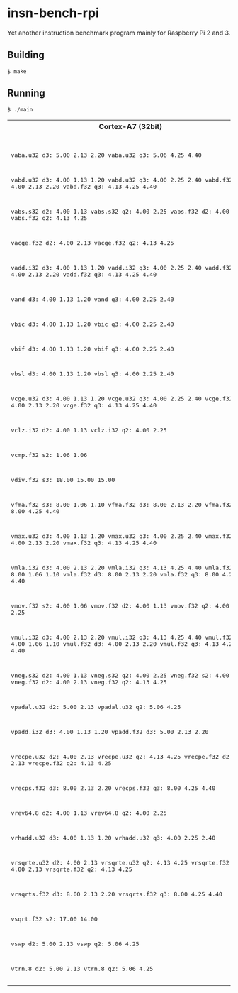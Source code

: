 # insn-bench-rpi

Yet another instruction benchmark program mainly for Raspberry Pi 2 and 3.


## Building

```
$ make
```


## Running

```
$ ./main
```

<table>
<tr> <th>Cortex-A7 (32bit)</th> <th>Cortex-A53 (32bit)</th> </tr> <tr> <td><pre>

vaba.u32    d3:  5.00  2.13  2.20
vaba.u32    q3:  5.06  4.25  4.40

vabd.u32    d3:  4.00  1.13  1.20
vabd.u32    q3:  4.00  2.25  2.40
vabd.f32    d3:  4.00  2.13  2.20
vabd.f32    q3:  4.13  4.25  4.40

vabs.s32    d2:  4.00  1.13
vabs.s32    q2:  4.00  2.25
vabs.f32    d2:  4.00  2.13
vabs.f32    q2:  4.13  4.25

vacge.f32   d2:  4.00  2.13
vacge.f32   q2:  4.13  4.25

vadd.i32    d3:  4.00  1.13  1.20
vadd.i32    q3:  4.00  2.25  2.40
vadd.f32    d3:  4.00  2.13  2.20
vadd.f32    q3:  4.13  4.25  4.40

vand        d3:  4.00  1.13  1.20
vand        q3:  4.00  2.25  2.40

vbic        d3:  4.00  1.13  1.20
vbic        q3:  4.00  2.25  2.40

vbif        d3:  4.00  1.13  1.20
vbif        q3:  4.00  2.25  2.40

vbsl        d3:  4.00  1.13  1.20
vbsl        q3:  4.00  2.25  2.40

vcge.u32    d3:  4.00  1.13  1.20
vcge.u32    q3:  4.00  2.25  2.40
vcge.f32    d3:  4.00  2.13  2.20
vcge.f32    q3:  4.13  4.25  4.40

vclz.i32    d2:  4.00  1.13
vclz.i32    q2:  4.00  2.25

vcmp.f32    s2:  1.06  1.06

vdiv.f32    s3: 18.00 15.00 15.00

vfma.f32    s3:  8.00  1.06  1.10
vfma.f32    d3:  8.00  2.13  2.20
vfma.f32    q3:  8.00  4.25  4.40

vmax.u32    d3:  4.00  1.13  1.20
vmax.u32    q3:  4.00  2.25  2.40
vmax.f32    d3:  4.00  2.13  2.20
vmax.f32    q3:  4.13  4.25  4.40

vmla.i32    d3:  4.00  2.13  2.20
vmla.i32    q3:  4.13  4.25  4.40
vmla.f32    s3:  8.00  1.06  1.10
vmla.f32    d3:  8.00  2.13  2.20
vmla.f32    q3:  8.00  4.25  4.40

vmov.f32    s2:  4.00  1.06
vmov.f32    d2:  4.00  1.13
vmov.f32    q2:  4.00  2.25

vmul.i32    d3:  4.00  2.13  2.20
vmul.i32    q3:  4.13  4.25  4.40
vmul.f32    s3:  4.00  1.06  1.10
vmul.f32    d3:  4.00  2.13  2.20
vmul.f32    q3:  4.13  4.25  4.40

vneg.s32    d2:  4.00  1.13
vneg.s32    q2:  4.00  2.25
vneg.f32    s2:  4.00  1.06
vneg.f32    d2:  4.00  2.13
vneg.f32    q2:  4.13  4.25

vpadal.u32  d2:  5.00  2.13
vpadal.u32  q2:  5.06  4.25

vpadd.i32   d3:  4.00  1.13  1.20
vpadd.f32   d3:  5.00  2.13  2.20

vrecpe.u32  d2:  4.00  2.13
vrecpe.u32  q2:  4.13  4.25
vrecpe.f32  d2:  4.00  2.13
vrecpe.f32  q2:  4.13  4.25

vrecps.f32  d3:  8.00  2.13  2.20
vrecps.f32  q3:  8.00  4.25  4.40

vrev64.8    d2:  4.00  1.13
vrev64.8    q2:  4.00  2.25

vrhadd.u32  d3:  4.00  1.13  1.20
vrhadd.u32  q3:  4.00  2.25  2.40

vrsqrte.u32 d2:  4.00  2.13
vrsqrte.u32 q2:  4.13  4.25
vrsqrte.f32 d2:  4.00  2.13
vrsqrte.f32 q2:  4.13  4.25

vrsqrts.f32 d3:  8.00  2.13  2.20
vrsqrts.f32 q3:  8.00  4.25  4.40

vsqrt.f32   s2: 17.00 14.00

vswp        d2:  5.00  2.13
vswp        q2:  5.06  4.25

vtrn.8      d2:  5.00  2.13
vtrn.8      q2:  5.06  4.25</pre></td> <td><pre>vaba.u32    d3:  4.00  2.06  2.10
vaba.u32    q3:  4.00  2.13  2.20

vabd.u32    d3:  3.00  0.56  0.60
vabd.u32    q3:  3.00  1.13  1.20
vabd.f32    d3:  4.00  0.56  0.60
vabd.f32    q3:  4.00  1.13  1.20

vabs.s32    d2:  3.00  0.56
vabs.s32    q2:  3.00  1.13
vabs.f32    d2:  4.00  0.56
vabs.f32    q2:  4.00  1.13

vacge.f32   d2:  2.00  0.56
vacge.f32   q2:  2.00  1.13

vadd.i32    d3:  2.00  0.56  0.60
vadd.i32    q3:  2.00  1.13  1.20
vadd.f32    d3:  4.00  0.56  0.60
vadd.f32    q3:  4.00  1.13  1.20

vand        d3:  1.00  0.56  0.60
vand        q3:  1.06  1.13  1.20

vbic        d3:  1.00  0.56  0.60
vbic        q3:  1.06  1.13  1.20

vbif        d3:  2.00  0.56  0.60
vbif        q3:  2.00  1.13  1.20

vbsl        d3:  2.00  0.56  0.60
vbsl        q3:  2.00  1.13  1.20

vcge.u32    d3:  2.00  0.56  0.60
vcge.u32    q3:  2.00  1.13  1.20
vcge.f32    d3:  2.00  0.56  0.60
vcge.f32    q3:  2.00  1.13  1.20

vclz.i32    d2:  2.00  0.56
vclz.i32    q2:  2.00  1.13

vcmp.f32    s2:  0.56  0.56

vdiv.f32    s3: 13.00 10.00 10.00

vfma.f32    s3:  8.00  0.56  0.70
vfma.f32    d3:  8.00  0.56  0.70
vfma.f32    q3:  8.00  1.13  1.20

vmax.u32    d3:  2.00  0.56  0.60
vmax.u32    q3:  2.00  1.13  1.20
vmax.f32    d3:  4.00  0.56  0.60
vmax.f32    q3:  4.00  1.13  1.20

vmla.i32    d3:  4.00  0.56  0.60
vmla.i32    q3:  4.00  1.13  1.20
vmla.f32    s3:  8.00  0.56  0.70
vmla.f32    d3:  8.00  0.56  0.70
vmla.f32    q3:  8.00  1.13  1.20

vmov.f32    s2:  1.00  0.56
vmov.f32    d2:  1.00  0.56
vmov.f32    q2:  1.06  1.13

vmul.i32    d3:  4.00  0.56  0.60
vmul.i32    q3:  4.00  1.13  1.20
vmul.f32    s3:  4.00  0.56  0.60
vmul.f32    d3:  4.00  0.56  0.60
vmul.f32    q3:  4.00  1.13  1.20

vneg.s32    d2:  2.00  0.56
vneg.s32    q2:  2.00  1.13
vneg.f32    s2:  4.00  0.56
vneg.f32    d2:  4.00  0.56
vneg.f32    q2:  4.00  1.13

vpadal.u32  d2:  4.00  2.06
vpadal.u32  q2:  4.00  2.13

vpadd.i32   d3:  3.00  0.56  0.60
vpadd.f32   d3:  4.00  0.56  0.60

vrecpe.u32  d2:  4.00  0.56
vrecpe.u32  q2:  4.00  1.13
vrecpe.f32  d2:  4.00  0.56
vrecpe.f32  q2:  4.00  1.13

vrecps.f32  d3:  8.00  0.56  0.70
vrecps.f32  q3:  8.00  1.13  1.20

vrev64.8    d2:  2.00  0.56
vrev64.8    q2:  2.00  1.13

vrhadd.u32  d3:  2.00  0.56  0.60
vrhadd.u32  q3:  2.00  1.13  1.20

vrsqrte.u32 d2:  4.00  0.56
vrsqrte.u32 q2:  4.00  1.13
vrsqrte.f32 d2:  4.00  0.56
vrsqrte.f32 q2:  4.00  1.13

vrsqrts.f32 d3:  8.00  0.56  0.70
vrsqrts.f32 q3:  8.00  1.13  1.20

vsqrt.f32   s2: 12.00  9.00

vswp        d2:  1.06  1.06
vswp        q2:  1.06  2.13

vtrn.8      d2:  4.00  3.06
vtrn.8      q2:  4.00  3.13</pre></td> </tr></table>
